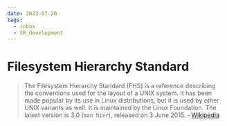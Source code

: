 ```yaml
---
date: 2023-07-20
tags:
  - inbox
  - SR_development
---
```


# Filesystem Hierarchy Standard

> The Filesystem Hierarchy Standard (FHS) is a reference describing the
> conventions used for the layout of a UNIX system. It has been made popular by
> its use in Linux distributions, but it is used by other UNIX variants as
> well. It is maintained by the Linux Foundation. The latest version is 3.0
> (`man hier`), released on 3 June 2015.
> - [Wikipedia](https://en.wikipedia.org/wiki/Filesystem_Hierarchy_Standard)